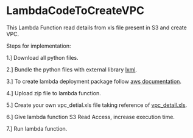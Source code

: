 # LambdaCodeToCreateVPC
This Lambda Function read details from xls file present in S3 and create VPC.

Steps for implementation:

1.] Download all python files.

2.] Bundle the python files with external library [lxml](https://pypi.org/project/lxml/).

3.] To create lambda deployment package follow [aws documentation](https://docs.aws.amazon.com/lambda/latest/dg/lambda-python-how-to-create-deployment-package.html#python-package-dependencies).

4.] Upload zip file to lambda function.

5.] Create your own vpc_detial.xls file taking reference of [vpc_detail.xls](https://github.com/yash-sonani/LambdaCodeToCreateVPC/blob/master/vpc_detail.xls).

6.] Give lambda function S3 Read Access, increase execution time.

7.] Run lambda function.
